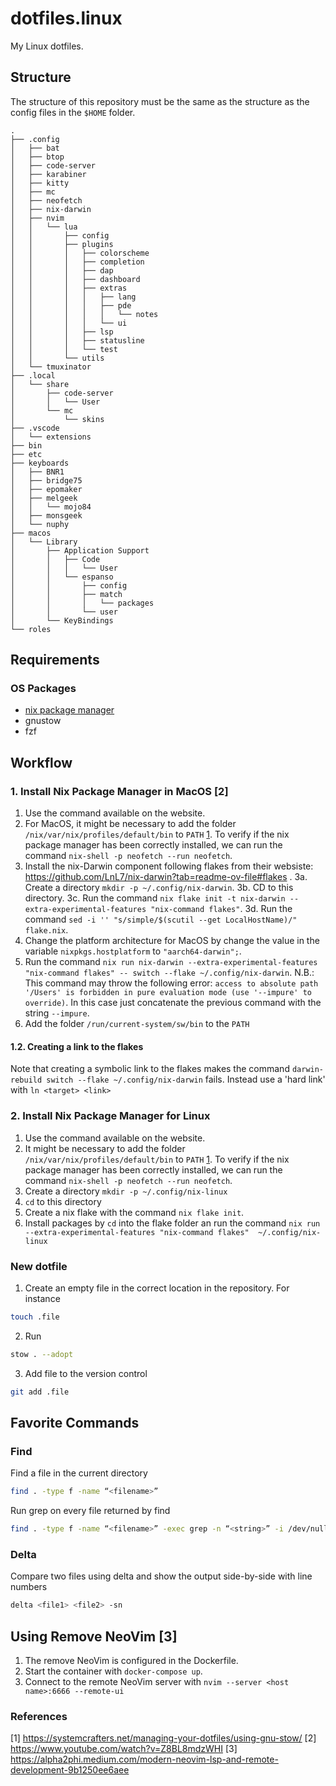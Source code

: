 # dotfiles.linux

My Linux dotfiles.

## Structure

The structure of this repository must be the same as the structure as the config files in the `$HOME` folder.

```
.
├── .config
│   ├── bat
│   ├── btop
│   ├── code-server
│   ├── karabiner
│   ├── kitty
│   ├── mc
│   ├── neofetch
│   ├── nix-darwin
│   ├── nvim
│   │   └── lua
│   │       ├── config
│   │       ├── plugins
│   │       │   ├── colorscheme
│   │       │   ├── completion
│   │       │   ├── dap
│   │       │   ├── dashboard
│   │       │   ├── extras
│   │       │   │   ├── lang
│   │       │   │   ├── pde
│   │       │   │   │   └── notes
│   │       │   │   └── ui
│   │       │   ├── lsp
│   │       │   ├── statusline
│   │       │   └── test
│   │       └── utils
│   └── tmuxinator
├── .local
│   └── share
│       ├── code-server
│       │   └── User
│       └── mc
│           └── skins
├── .vscode
│   └── extensions
├── bin
├── etc
├── keyboards
│   ├── BNR1
│   ├── bridge75
│   ├── epomaker
│   ├── melgeek
│   │   └── mojo84
│   ├── monsgeek
│   └── nuphy
├── macos
│   └── Library
│       ├── Application Support
│       │   ├── Code
│       │   │   └── User
│       │   └── espanso
│       │       ├── config
│       │       ├── match
│       │       │   └── packages
│       │       └── user
│       └── KeyBindings
└── roles
```

## Requirements

### OS Packages

- [nix package manager](https://nixos.org/download/)
- gnustow
- fzf



## Workflow

### 1. Install Nix Package Manager in MacOS [2]

1. Use the command available on the website.
2. For MacOS, it might be necessary to add the folder `/nix/var/nix/profiles/default/bin` to `PATH` [1](https://stackoverflow.com/a/73799336). To verify if the nix package manager has been correctly installed, we can run the command `nix-shell -p neofetch --run neofetch`.
3. Install the nix-Darwin component following flakes from their websiste: https://github.com/LnL7/nix-darwin?tab=readme-ov-file#flakes .
    3a. Create a directory `mkdir -p ~/.config/nix-darwin`.
    3b. CD to this directory.
    3c. Run the command `nix flake init -t nix-darwin --extra-experimental-features "nix-command flakes"`.
    3d. Run the command `sed -i '' "s/simple/$(scutil --get LocalHostName)/" flake.nix`.
4. Change the platform architecture for MacOS by change the value in the variable `nixpkgs.hostplatform` to `"aarch64-darwin";`.
5. Run the command `nix run nix-darwin --extra-experimental-features "nix-command flakes" -- switch --flake ~/.config/nix-darwin`.
    N.B.: This command may throw the following error: `access to absolute path '/Users' is forbidden in pure evaluation mode (use '--impure' to override)`. In this case just concatenate the previous command with the string `--impure`.
6. Add the folder `/run/current-system/sw/bin` to the `PATH`

#### 1.2. Creating a link to the flakes

Note that creating a symbolic link to the flakes makes the command `darwin-rebuild switch --flake ~/.config/nix-darwin` fails. Instead use a 'hard link' with `ln <target> <link>`

### 2. Install Nix Package Manager for Linux
 
1. Use the command available on the website.
2. It might be necessary to add the folder `/nix/var/nix/profiles/default/bin` to `PATH` [1](https://stackoverflow.com/a/73799336). To verify if the nix package manager has been correctly installed, we can run the command `nix-shell -p neofetch --run neofetch`.
3. Create a directory `mkdir -p ~/.config/nix-linux`
4. `cd` to this directory
5. Create a nix flake with the command `nix flake init`.
6. Install packages by `cd` into the flake folder an run the command `nix run --extra-experimental-features "nix-command flakes"  ~/.config/nix-linux`

### New dotfile

1. Create an empty file in the correct location in the repository. For instance
```bash
touch .file
```
2. Run 
```bash
stow . --adopt
```
3. Add file to the version control
```bash
git add .file
```

## Favorite Commands

### Find

Find a file in the current directory
```bash
find . -type f -name “<filename>”
```

Run grep on every file returned by find
```bash
find . -type f -name “<filename>” -exec grep -n “<string>” -i /dev/null —color=always {} ‘;’
```

### Delta

Compare two files using delta and show the output side-by-side with line numbers
```bash
delta <file1> <file2> -sn

```

## Using Remove NeoVim [3]

1. The remove NeoVim is configured in the Dockerfile.
2. Start the container with `docker-compose up`.
3. Connect to the remote NeoVim server with `nvim --server <host name>:6666 --remote-ui`

### References

[1] https://systemcrafters.net/managing-your-dotfiles/using-gnu-stow/
[2] https://www.youtube.com/watch?v=Z8BL8mdzWHI
[3] https://alpha2phi.medium.com/modern-neovim-lsp-and-remote-development-9b1250ee6aee
